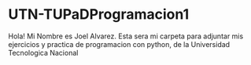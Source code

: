# UTN-TUPaDProgramacion1
Hola! Mi Nombre es Joel Alvarez. Esta sera mi carpeta para adjuntar mis ejercicios y practica de programacion con python, de la Universidad Tecnologica Nacional
